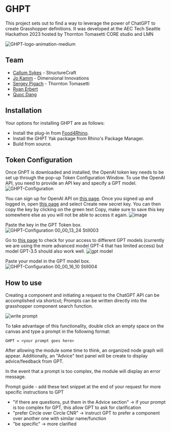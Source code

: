 # GHPT
This project sets out to find a way to leverage the power of ChatGPT to create Grasshopper definitions.
It was developed at the AEC Tech Seattle Hackathon 2023 hosted by Thornton Tomasetti CORE studio and LMN

![GHPT-logo-animation-medium](https://github.com/enmerk4r/GHPT/assets/25551621/f6959c8c-979c-476c-8d90-6f6362561693)


## Team
- [Callum Sykes](https://github.com/clicketyclackety) - StructureCraft
- [Jo Kamm](https://github.com/jkamm) - Dimensional Innovations
- [Sergey Pigach](https://github.com/enmerk4r) - Thornton Tomasetti
- [Ryan Erbert](https://github.com/RyanErbert)
- [Quoc Dang](https://github.com/jackDang2803)

## Installation
Your options for installing GHPT are as follows:
- Install the plug-in from [Food4Rhino](https://www.food4rhino.com/en/app/ghpt).
- Install the GHPT Yak package from Rhino's Package Manager.
- Build from source.

## Token Configuration
Once GhPT is downloaded and installed, the OpenAI token key needs to be set up through the pop-up Token Configuration Window. To use the OpenAI API, you need to provide an API key and specify a GPT model.
![GHPT-Configuration](https://github.com/enmerk4r/GHPT/assets/114206649/39b36d31-ba99-49c1-8ede-27b7b2ebf0b6)


You can sign up for OpenAI API on [this page](https://openai.com/product). Once you signed up and logged in, open [this page](https://platform.openai.com/account/api-keys) and select Create new secret key. You can then copy the key by clicking on the green text Copy, make sure to save this key somewhere else as you will not be able to access it again.
![image](https://github.com/enmerk4r/GHPT/assets/114206649/66441be3-3c87-4de1-81ca-71a1565347ce)


Paste the key in the GPT Token box.
![GHPT-Configuration 00_00_13_24 Still003](https://github.com/enmerk4r/GHPT/assets/114206649/88b0864e-346c-4891-8ab8-24461db66d12)


Go to [this page](https://platform.openai.com/account/rate-limits) to check for your access to different GPT models (currently we are using the more advanced model GPT-4 that has limited access) but model GPT-3.5 should also work well.
![gpt model](https://github.com/enmerk4r/GHPT/assets/114206649/fd61e092-9a65-484b-b394-93e22a1263cf)


Paste your model in the GPT model box.
![GHPT-Configuration 00_00_16_10 Still004](https://github.com/enmerk4r/GHPT/assets/114206649/942d251c-6fa7-4433-9990-8fd4f9eba4be)


## How to use

Creating a component and initiating a request to the ChatGPT API can be accomplished via shortcut; Prompts can be written directly into the grasshopper component search function.

![write prompt](https://github.com/enmerk4r/GHPT/assets/42498952/675929fc-69c9-4576-bd21-5db935857435)


To take advantage of this functionality, double click an empty space on the canvas and type a prompt in the following format:

`GHPT = <your prompt goes here>`

After allowing the module some time to think, an organized node graph will appear. Additionally, an "Advice" text panel will be create to display advice/feedback from GPT.

In the event that a prompt is too complex, the module will display an error message.


Prompt guide - add these text snippet at the end of your request for more specific instructions to GPT

* "if there are questions, put them in the Advice section" -> if your prompt is too complex for GPT, this allow GPT to ask for clarification
* "prefer Circle over Circle CNR" -> instruct GPT to prefer a component over another one with similar name/function
* "be specific" -> more clarified
